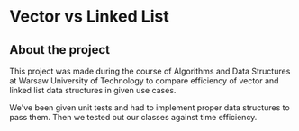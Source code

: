 # Vector vs Linked List
## About the project
This project was made during the course of Algorithms and Data Structures at Warsaw University of Technology to compare efficiency of vector and linked list data structures in given use cases.

We've been given unit tests and had to implement proper data structures to pass them. Then we tested out our classes against time efficiency.

